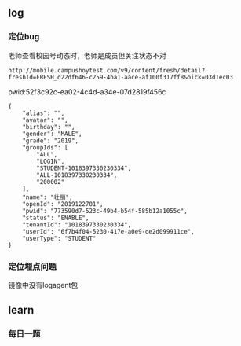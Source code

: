 ## log

### 定位bug

老师查看校园号动态时，老师是成员但关注状态不对

```
http://mobile.campushoytest.com/v9/content/fresh/detail?freshId=FRESH_d22df646-c259-4ba1-aace-af100f317ff8&oick=03d1ec03
```

pwid:52f3c92c-ea02-4c4d-a34e-07d2819f456c



```
{
    "alias": "",
    "avatar": "",
    "birthday": "",
    "gender": "MALE",
    "grade": "2019",
    "groupIds": [
        "ALL",
        "LOGIN",
        "STUDENT-1018397330230334",
        "ALL-1018397330230334",
        "200002"
    ],
    "name": "壮丽",
    "openId": "2019122701",
    "pwid": "773590d7-523c-49b4-b54f-585b12a1055c",
    "status": "ENABLE",
    "tenantId": "1018397330230334",
    "userId": "6f7b4f04-5230-417e-a0e9-de2d099911ce",
    "userType": "STUDENT"
}
```

### 定位埋点问题

镜像中没有logagent包

## learn

### 每日一题



